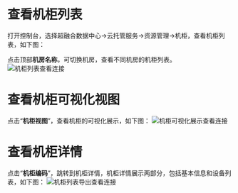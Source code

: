 # 查看机柜列表

打开控制台，选择超融合数据中心->云托管服务->资源管理->机柜，查看机柜列表，如下图：</br>

点击顶部**机房名称**，可切换机房，查看不同机房的机柜列表。
![机柜列表查看连接](https://github.com/jdcloudcom/cn/blob/cn-Cloud-Cabinet-Service/image/Hyper-Converged-IDC/Cloud-Cabinet-Service/CCS010.jpg)

# 查看机柜可视化视图
点击“**机柜视图**”，查看机柜的可视化展示，如下图：
![机柜可视化展示查看连接](https://github.com/jdcloudcom/cn/blob/cn-Cloud-Cabinet-Service/image/Hyper-Converged-IDC/Cloud-Cabinet-Service/CCS016.jpg)

# 查看机柜详情
点击“**机柜编码**”，跳转到机柜详情，机柜详情展示两部分，包括基本信息和设备列表，如下图：
![机柜列表导出查看连接](https://github.com/jdcloudcom/cn/blob/cn-Cloud-Cabinet-Service/image/Hyper-Converged-IDC/Cloud-Cabinet-Service/CCS012.jpg)

   
